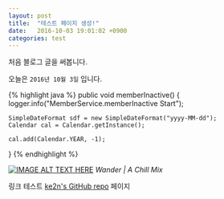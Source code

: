 ```yaml
---
layout: post
title:  "테스트 페이지 생성!"
date:   2016-10-03 19:01:02 +0900
categories: test
---
```

처음 블로그 글을 써봅니다.

오늘은 `2016년 10월 3일` 입니다.

{% highlight java %}
public void memberInactive() {
    logger.info("MemberService.memberInactive Start");
    
    SimpleDateFormat sdf = new SimpleDateFormat("yyyy-MM-dd");
    Calendar cal = Calendar.getInstance();
    
    cal.add(Calendar.YEAR, -1);
}
{% endhighlight %}

[![IMAGE ALT TEXT HERE](http://img.youtube.com/vi/YRLw55eGMn8/0.jpg)](http://www.youtube.com/watch?v=YRLw55eGMn8)
*Wander | A Chill Mix*

링크 테스트 [ke2n's GitHub repo][repo] 페이지

[repo]:   https://github.com/jekyll/jekyll
